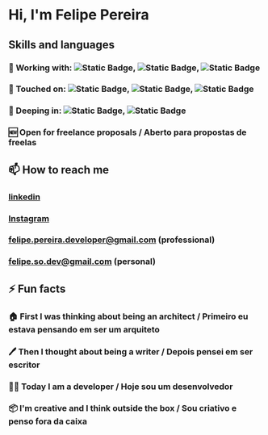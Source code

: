 # Hi, I'm Felipe Pereira

## Skills and languages
### 💼 Working with: ![Static Badge](https://img.shields.io/badge/Angular-dd0031), ![Static Badge](https://img.shields.io/badge/Laravel-ee4030), ![Static Badge](https://img.shields.io/badge/Jenkins-335061)
### 🔧 Touched on: ![Static Badge](https://img.shields.io/badge/Graphql-f6009c), ![Static Badge](https://img.shields.io/badge/nodejs-026e00), ![Static Badge](https://img.shields.io/badge/Python-2b5b84)
### 📖 Deeping in: ![Static Badge](https://img.shields.io/badge/nodejs-026e00), ![Static Badge](https://img.shields.io/badge/Tailwind-27aeeb)
### 🆕 Open for freelance proposals / Aberto para propostas de freelas

## 📫 How to reach me
### <a href="https://www.linkedin.com/in/felipe-frade-so-dev/" target="_blank">linkedin</a>
### <a href="https://www.instagram.com/so__felipe/" target="_blank">Instagram</a>
### felipe.pereira.developer@gmail.com (professional)
### felipe.so.dev@gmail.com (personal)
 
## ⚡ Fun facts
### 🏠 First I was thinking about being an architect / Primeiro eu estava pensando em ser um arquiteto
### 🖊️ Then I thought about being a writer / Depois pensei em ser escritor
### 🧑‍💻 Today I am a developer / Hoje sou um desenvolvedor
### 📦 I'm creative and I think outside the box / Sou criativo e penso fora da caixa
